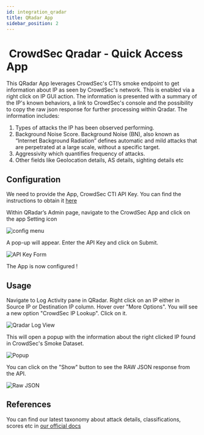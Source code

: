 ```yaml
---
id: integration_qradar
title: QRadar App
sidebar_position: 2
---
```



#  CrowdSec Qradar - Quick Access App

This QRadar App leverages CrowdSec's CTI’s smoke endpoint to get information about IP as seen by CrowdSec's network. This is enabled via a right click on IP GUI action. The information is presented with a summary of the IP's known behaviors, a link to CrowdSec's console and the possibility to copy the raw json response for further processing within Qradar. The information includes:

1. Types of attacks the IP has been observed performing.
2. Background Noise Score. Background Noise (BN), also known as “Internet Background Radiation” defines automatic and mild attacks that are perpetrated at a large scale, without a specific target.
3. Aggressivity which quantifies frequency of attacks.
4. Other fields like Geolocation details, AS details, sighting details etc


## Configuration

We need to provide the App, CrowdSec CTI API Key. You can find the instructions to obtain it [here](https://docs.crowdsec.net/docs/next/cti_api/getting_started)

Within QRadar’s Admin page, navigate to the CrowdSec App and click on the app Setting icon

![config menu](/img/qradar/config_menu.png)

A pop-up will appear. Enter the API Key and click on Submit.

![API Key Form](/img/qradar/api_key_form.png)

The App is now configured !


## Usage

Navigate to Log Activity pane in QRadar. Right click on an IP either in Source IP or Destination IP column. Hover over "More Options". You will see a new option "CrowdSec IP Lookup". Click on it.

![Qradar Log View](/img/qradar/log_view.png)

This will open a popup with the information about the right clicked IP found in CrowdSec's Smoke Dataset.

![Popup](/img/qradar/popup.png)

You can click on the "Show" button to see the RAW JSON response from the API.

![Raw JSON](/img/qradar/raw_json.png)


## References

You can find our latest taxonomy about attack details, classifications, scores etc in [our official docs](https://docs.crowdsec.net/docs/next/cti_api/taxonomy)
